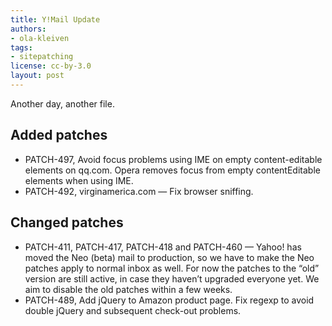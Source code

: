 ```yaml
---
title: Y!Mail Update
authors:
- ola-kleiven
tags:
- sitepatching
license: cc-by-3.0
layout: post
---
```


Another day, another file.

## Added patches

- PATCH-497, Avoid focus problems using IME on empty content-editable elements on qq.com. Opera removes focus from empty contentEditable elements when using IME.
- PATCH-492, virginamerica.com — Fix browser sniffing.

## Changed patches

- PATCH-411, PATCH-417, PATCH-418 and PATCH-460 — Yahoo! has moved the Neo (beta) mail to production, so we have to make the Neo patches apply to normal inbox as well. For now the patches to the “old” version are still active, in case they haven’t upgraded everyone yet. We aim to disable the old patches within a few weeks.
- PATCH-489, Add jQuery to Amazon product page. Fix regexp to avoid double jQuery and subsequent check-out problems.
